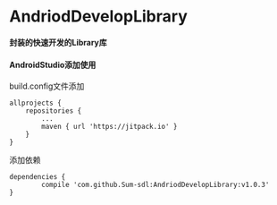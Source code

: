 # AndriodDevelopLibrary

**封装的快速开发的Library库**

#### AndroidStudio添加使用

build.config文件添加

	allprojects {
		repositories {
			...
			maven { url 'https://jitpack.io' }
		}
	}

添加依赖

	dependencies {
	        compile 'com.github.Sum-sdl:AndriodDevelopLibrary:v1.0.3'
	}

